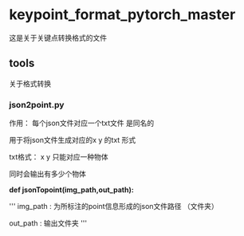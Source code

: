 # keypoint_format_pytorch_master
这是关于关键点转换格式的文件

## tools 

关于格式转换

### json2point.py

作用： 每个json文件对应一个txt文件 是同名的 

用于将json文件生成对应的x y 的txt 形式

txt格式： x y  只能对应一种物体

同时会输出有多少个物体

**def jsonTopoint(img_path,out_path):**

'''
img_path : 为所标注的point信息形成的json文件路径 （文件夹）

out_path  : 输出文件夹
'''







